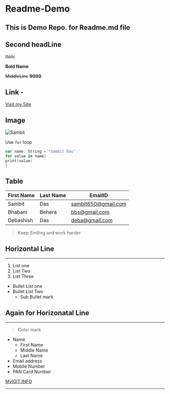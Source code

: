 # Readme-Demo
## This is Demo Repo. for Readme.md file 

## Second headLine

_Italic_

**Bold Name**

~~MiddleLine~~ **9000**

## Link -
 [Visit my Site](https://myigit.info "For Deatils")

## Image
![Sambit](https://firebasestorage.googleapis.com/v0/b/videostreaming-33685.appspot.com/o/sam.jpeg?alt=media&token=5b09450c-1cbc-47f3-8520-22abcb17f72a "My Image")

Use `for` loop

```Swift
var name: String = "Sambit Das"
for value in name{
print(value)
}
```
## Table

|First Name |Last Name |EmailID |
|--- |--- |---- |
|Sambit |Das |sambit650@gmail.com |
|Bhabani |Behera |bbs@gmail.com |
|Debashish |Das |deba@gmail.com |

> Keep Smiling and work harder

## Horizontal Line
---

1. List one
2. List Two
3. List Three


- Bullet List one 
- Bullet List Two
   - Sub Bullet mark
   
## Again for Horizonatal Line

***

>Color mark

* Name
  * First Name
  * Middle Name
  * Last Name
* Email address
* Mobile Number
* PAN Card Number

[MyIGIT.INFO](https://myigit.info "this is mysite") 

***
